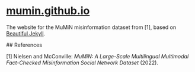 # [mumin.github.io](https://mumin.github.io/)

The website for the MuMiN misinformation dataset from [1], based on [Beautiful
Jekyll](https://github.com/daattali/beautiful-jekyll).


## References

[1] Nielsen and McConville: _MuMiN: A Large-Scale Multilingual Multimodal
Fact-Checked Misinformation Social Network Dataset_ (2022).
